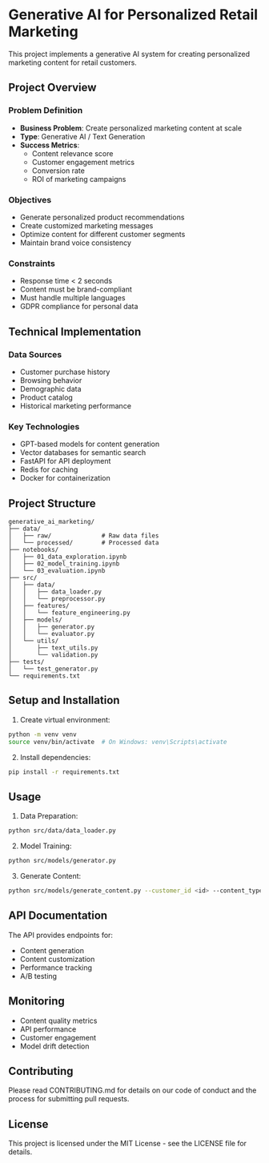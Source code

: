 # Generative AI for Personalized Retail Marketing

This project implements a generative AI system for creating personalized marketing content for retail customers.

## Project Overview

### Problem Definition
- **Business Problem**: Create personalized marketing content at scale
- **Type**: Generative AI / Text Generation
- **Success Metrics**: 
  - Content relevance score
  - Customer engagement metrics
  - Conversion rate
  - ROI of marketing campaigns

### Objectives
- Generate personalized product recommendations
- Create customized marketing messages
- Optimize content for different customer segments
- Maintain brand voice consistency

### Constraints
- Response time < 2 seconds
- Content must be brand-compliant
- Must handle multiple languages
- GDPR compliance for personal data

## Technical Implementation

### Data Sources
- Customer purchase history
- Browsing behavior
- Demographic data
- Product catalog
- Historical marketing performance

### Key Technologies
- GPT-based models for content generation
- Vector databases for semantic search
- FastAPI for API deployment
- Redis for caching
- Docker for containerization

## Project Structure
```
generative_ai_marketing/
├── data/
│   ├── raw/              # Raw data files
│   └── processed/        # Processed data
├── notebooks/
│   ├── 01_data_exploration.ipynb
│   ├── 02_model_training.ipynb
│   └── 03_evaluation.ipynb
├── src/
│   ├── data/
│   │   ├── data_loader.py
│   │   └── preprocessor.py
│   ├── features/
│   │   └── feature_engineering.py
│   ├── models/
│   │   ├── generator.py
│   │   └── evaluator.py
│   └── utils/
│       ├── text_utils.py
│       └── validation.py
├── tests/
│   └── test_generator.py
└── requirements.txt
```

## Setup and Installation

1. Create virtual environment:
```bash
python -m venv venv
source venv/bin/activate  # On Windows: venv\Scripts\activate
```

2. Install dependencies:
```bash
pip install -r requirements.txt
```

## Usage

1. Data Preparation:
```bash
python src/data/data_loader.py
```

2. Model Training:
```bash
python src/models/generator.py
```

3. Generate Content:
```bash
python src/models/generate_content.py --customer_id <id> --content_type <type>
```

## API Documentation

The API provides endpoints for:
- Content generation
- Content customization
- Performance tracking
- A/B testing

## Monitoring

- Content quality metrics
- API performance
- Customer engagement
- Model drift detection

## Contributing

Please read CONTRIBUTING.md for details on our code of conduct and the process for submitting pull requests.

## License

This project is licensed under the MIT License - see the LICENSE file for details. 